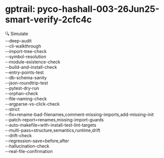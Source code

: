 # gptrail: pyco-hashall-003-26Jun25-smart-verify-2cfc4c
🔍 Simulate \
--deep-audit \
--cli-walkthrough \
--import-tree-check \
--symbol-resolution \
--module-existence-check \
--build-and-install-check \
--entry-points-test \
--db-schema-sanity \
--json-roundtrip-test \
--pytest-dry-run \
--orphan-check \
--file-naming-check \
--argparse-vs-click-check \
--strict \
--fix=rename-bad-filenames,comment-missing-imports,add-missing-init \
--patch-report=renames,missing-import-guards \
--auto-makefile=with-install-test-lint-targets \
--multi-pass=structure,semantics,runtime,drift \
--drift-check \
--regression-save=before,after \
--hallucination-check \
--real-file-confirmation

